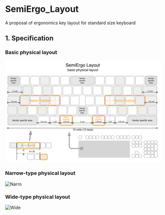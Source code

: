 # SemiErgo_Layout
A proposal of ergonomics key layout  for standard size keyboard

## 1. Specification
### Basic physical layout
![Basic](Specification/SemiErgo_basic_physical_layout.png "Basic physical layout")
### Narrow-type physical layout
![Narro](SemiErgo_narrow-type_physical_layout.png "Narrow-type physical layout")
### Wide-type physical layout
![Wide](SemiErgo_wide-type_physical_layout.png "Wide-type physical layout")
